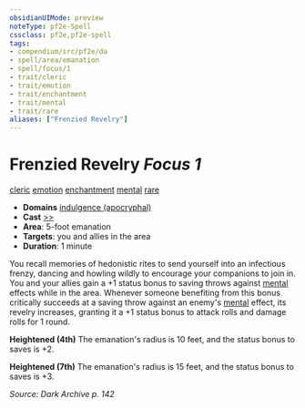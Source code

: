 ```yaml
---
obsidianUIMode: preview
noteType: pf2e-Spell
cssclass: pf2e,pf2e-spell
tags:
- compendium/src/pf2e/da
- spell/area/emanation
- spell/focus/1
- trait/cleric
- trait/emotion
- trait/enchantment
- trait/mental
- trait/rare
aliases: ["Frenzied Revelry"]
---
```

# Frenzied Revelry *Focus 1*   
[cleric](rules/traits/cleric.md "Cleric Class Trait")  [emotion](rules/traits/emotion.md "Emotion Effect Trait")  [enchantment](rules/traits/enchantment.md "Enchantment School Trait")  [mental](rules/traits/mental.md "Mental Effect Trait")  [rare](rules/traits/rare.md "Rare Rarity Trait")  

- **Domains** [indulgence (apocryphal)](compendium/setting/domains.md#Indulgence)
- **Cast** [>>](rules/core-rulebook/chapter-9-playing-the-game.md#Actions "Two-Action") 
- **Area**: 5-foot emanation
- **Targets**: you and allies in the area
- **Duration**: 1 minute

You recall memories of hedonistic rites to send yourself into an infectious frenzy, dancing and howling wildly to encourage your companions to join in. You and your allies gain a +1 status bonus to saving throws against [mental](rules/traits/mental.md "Mental Effect Trait") effects while in the area. Whenever someone benefiting from this bonus critically succeeds at a saving throw against an enemy's [mental](rules/traits/mental.md "Mental Effect Trait") effect, its revelry increases, granting it a +1 status bonus to attack rolls and damage rolls for 1 round.

**Heightened (4th)** The emanation's radius is 10 feet, and the status bonus to saves is +2.

**Heightened (7th)** The emanation's radius is 15 feet, and the status bonus to saves is +3.

*Source: Dark Archive p. 142*